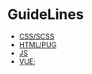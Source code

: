 # GuideLines

* [CSS/SCSS](https://github.com/MarcoCilona/GuideLines/blob/master/Style/index.md)
* [HTML/PUG](https://github.com/MarcoCilona/GuideLines/blob/master/Template/index.md)
* [JS](https://github.com/MarcoCilona/GuideLines/blob/master/Scripting/index.md)
* [VUE](https://github.com/MarcoCilona/GuideLines/blob/master/Vue/index.md);